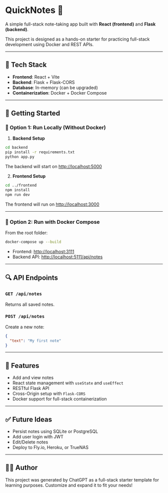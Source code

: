 # QuickNotes 📝

A simple full-stack note-taking app built with **React (frontend)** and **Flask (backend)**.

This project is designed as a hands-on starter for practicing full-stack development using Docker and REST APIs.

---

## 🧱 Tech Stack

- **Frontend**: React + Vite
- **Backend**: Flask + Flask-CORS
- **Database**: In-memory (can be upgraded)
- **Containerization**: Docker + Docker Compose

---

## 🚀 Getting Started

### 🧪 Option 1: Run Locally (Without Docker)

1. **Backend Setup**

```bash
cd backend
pip install -r requirements.txt
python app.py
```

The backend will start on [http://localhost:5000](http://localhost:5111)

2. **Frontend Setup**

```bash
cd ../frontend
npm install
npm run dev
```

The frontend will run on [http://localhost:3000](http://localhost:3111)

---

### 🐳 Option 2: Run with Docker Compose

From the root folder:

```bash
docker-compose up --build
```

- Frontend: [http://localhost:3111](http://localhost:3111)
- Backend API: [http://localhost:5111/api/notes](http://localhost:5111/api/notes)

---

## 🔍 API Endpoints

### `GET /api/notes`

Returns all saved notes.

### `POST /api/notes`

Create a new note:
```json
{
  "text": "My first note"
}
```

---

## 🧠 Features

- Add and view notes
- React state management with `useState` and `useEffect`
- RESTful Flask API
- Cross-Origin setup with `Flask-CORS`
- Docker support for full-stack containerization

---

## ✅ Future Ideas

- Persist notes using SQLite or PostgreSQL
- Add user login with JWT
- Edit/Delete notes
- Deploy to Fly.io, Heroku, or TrueNAS

---

## 👷‍♂️ Author

This project was generated by ChatGPT as a full-stack starter template for learning purposes. Customize and expand it to fit your needs!
